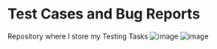 # Test Cases and Bug Reports
Repository where I store my Testing Tasks
![image](https://user-images.githubusercontent.com/116346013/198852073-64fed8b5-11d4-4d3e-802f-98cd56b6a75f.png)
![image](https://user-images.githubusercontent.com/116346013/198852090-689d3061-be3b-4a27-8605-28aec6999a47.png)
